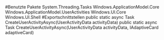 #Benutzte Pakete
System.Threading.Tasks
Windows.ApplicationModel.Core
Windows.ApplicationModel.UserActivities
Windows.UI.Core
Windows.UI.Shell
#Exportschnittstellen
public static async Task CreateUserActivityAsync(UserActivityData activityData)
public static async Task CreateUserActivityAsync(UserActivityData activityData, IAdaptiveCard adaptiveCard)
